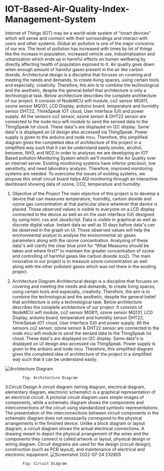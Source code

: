 # IOT-Based-Air-Quality-Index-Management-System
Internet of Things (IOT) may be a world-wide system of “smart devices” which will sense and
connect with their surroundings and interact with users and other systems. Global air pollution is
one of the major concerns of our era. The level of pollution has increased with times by lot of
things like the increase in population, increased vehicle use, industrialization and urbanization
which ends up in harmful effects on human wellbeing by directly affecting health of population
exposed to it. Air quality goes down when enough amount of harmful gases present in the air like
carbon dioxide, Architectural design is a discipline that focuses on covering and meeting the needs and
demands, to create living spaces, using certain tools and especially, creativity. Therefore, the
aim is to combine the technological and the aesthetic, despite the general belief that
architecture is only a technological task.
Below architecture describes the complete architecture of our project. It consists of
NodeMCU wifi module, co2 sensor MG811, ozone sensor MQ131, LCD Display, arduino
board, temperature and humidity sensor DHT22, ThinkSpeak IOT cloud, User Interface (UI)
and power supply. All the sensors co2 sensor, ozone sensor & DHT22 sensor are connected
to the node mcu wifi module to send the sensed data to the ThingSpeak Iot cloud. These
data‟s are displayed on I2C display. Same data‟s is displayed on UI design also accessed via
ThingSpeak. Power supply is given to the arduino and node mcu. Therefore, this simplified
diagram gives the completed idea of architecture of the project in a simplified way such that
it can be understand easily.smoke, alcohol, benzene, NH3, and NO2.In order to analyses we are developing
an IOT Based pollution Monitoring System which we'll monitor the Air Quality over an internet
server. Existing monitoring systems have inferior precision, low sensitivity, and need laboratory
analysis. Therefore, improved monitoring systems are needed. To overcome the issues of
existing systems, we propose this small circuit board helps AQI monitoring through an
interactive dashboard showing data of ozone, CO2, temperature and humidity.

1. Objective of the Project
The main objective of this project is to develop a device that can measures temperature,
humidity, carbon dioxide and ozone gas concentration at that particular place wherever that
device is placed. Those observed values is visible to everyone on a LCD display connected to
the device as well as on the user interface (UI) designed by using html, css and JavaScript.
Data is visible in graphical as well as discrete digital value. Instant data as well as 10 days
before data‟s can be observed in the graph on UI.
Those observed values will help the environmental analyst to analyse the environmental air
gases parameters along with the ozone concentration. Analysing of these data‟s will clarify
the clear blue print for “What Measures should be taken and where first?” to maintain the
greater concentration of ozone and controlling of harmful gases like carbon dioxide (co2).
The main innovative in our project is to measure ozone concentration as well along with the
other pollutant gases which was not there in the existing project.

2. Architecture Diagram
Architectural design is a discipline that focuses on covering and meeting the needs and
demands, to create living spaces, using certain tools and especially, creativity. Therefore, the
aim is to combine the technological and the aesthetic, despite the general belief that
architecture is only a technological task.
Below architecture describes the complete architecture of our project. It consists of
NodeMCU wifi module, co2 sensor MG811, ozone sensor MQ131, LCD Display, arduino
board, temperature and humidity sensor DHT22, ThinkSpeak IOT cloud, User Interface (UI)
and power supply. All the sensors co2 sensor, ozone sensor & DHT22 sensor are connected
to the node mcu wifi module to send the sensed data to the ThingSpeak Iot cloud. These
data‟s are displayed on I2C display. Same data‟s is displayed on UI design also accessed via
ThingSpeak. Power supply is given to the arduino and node mcu. Therefore, this simplified
diagram gives the completed idea of architecture of the project in a simplified way such that
it can be understand easily.

![Architecture Diagram](https://user-images.githubusercontent.com/72158443/180847016-2b027512-549f-4a6f-8fd5-352b4faadd80.png)
            
            Fig: Architecture Diagram

3.Circuit Design
A circuit diagram (wiring diagram, electrical diagram, elementary diagram, electronic
schematic) is a graphical representation of an electrical circuit. A pictorial circuit diagram
uses simple images of components, while a schematic diagram shows the components and
interconnections of the circuit using standardized symbolic representations. The presentation
of the interconnections between circuit components in the schematic diagram does not
necessarily correspond to the physical arrangements in the finished device.
Unlike a block diagram or layout diagram, a circuit diagram shows the actual electrical
connections. A drawing meant to depict the physical arrangement of the wires and the components they connect is called artwork or layout, physical design or wiring diagram.
Circuit diagrams are used for the design (circuit design), construction (such as PCB layout),
and maintenance of electrical and electronic equipment.
![Screenshot 2022-07-24 232805](https://user-images.githubusercontent.com/72158443/180847368-e9019377-5937-4453-a4cf-be429b2a09f0.png)
            
            Fig: Circuit Diagram



